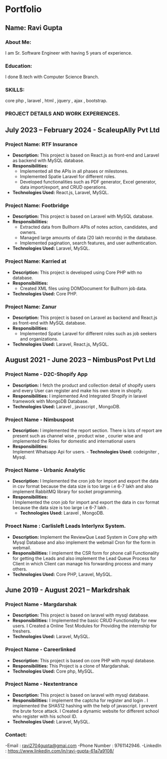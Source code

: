 # Portfolio

## Name: Ravi Gupta

### About Me:  
I am Sr. Software Engineer with having  5 years of experience. 

### Education: 

I done B.tech with Computer Science Branch. 

### SKILLS:
core php , laravel , html , jquery , ajax , bootstrap.  

### PROJECT DETAILS AND WORK EXPERIENCES. 

## July 2023 – February 2024 - ScaleupAlly Pvt Ltd

### Project Name: RTF Insurance
- **Description:** This project is based on React.js as front-end and Laravel as backend with MySQL database.
- **Responsibilities:**
  - Implemented all the APIs in all phases or milestones.
  - Implemented Spatie Laravel for different roles.
  - Developed functionalities such as PDF generator, Excel generator, data import/export, and CRUD operations.
- **Technologies Used:** React.js, Laravel, MySQL.

### Project Name: Footbridge
- **Description:** This project is based on Laravel with MySQL database.
- **Responsibilities:**
  - Extracted data from Bullhorn APIs of notes action, candidates, and owners.
  - Managed large amounts of data (20 lakh records) in the database.
  - Implemented pagination, search features, and user authentication.
- **Technologies Used:** Laravel, MySQL.

### Project Name: Karried at
- **Description:** This project is developed using Core PHP with no database.
- **Responsibilities:**
  - Created XML files using DOMDocument for Bullhorn job data.
- **Technologies Used:** Core PHP.

### Project Name: Zanur
- **Description:** This project is based on Laravel as backend and React.js as front-end with MySQL database.
- **Responsibilities:**
  - Implemented Spatie Laravel for different roles such as job seekers and organizations.
- **Technologies Used:** Laravel, React.js, MySQL.


## August 2021 - June 2023 – NimbusPost Pvt Ltd

### Project Name - D2C-Shopify App
  - **Description:** I fetch the product and collection detail of shopify users and every User can register and make his own store in shopify.
  - **Responsibilities:** 
   I implemented And Integrated Shopify in laravel framework with MongoDB Database.
   - **Technologies Used:** Laravel , javascript , MongoDB. 

### Project Name - Nimbuspost
 - **Description:** I implemented the report section. There is lots of report are present such 
as channel wise , product wise , courier wise and  implemented the Roles for domestic and international users
 - **Responsibilities:**  
    Implement Whatsapp Api for users. 
       - **Technologies Used:** codeigniter , Mysql. 

### Project Name - Urbanic Analytic 
 - **Description:** I Implemented the cron job for import and export the data in csv format because the data 
size is too large i.e 6-7 lakh and also implement RabbitMQ library for socket programming.
 - **Responsibilities:**   
I Implemented the cron job for import and export the data in csv format because the data 
size is too large i.e 6-7 lakh .
    - **Technologies Used:** Laravel , MongoDB. 


### Proect Name : Carlisleft Leads Interlynx System.
- **Description:**  Implement the ReviewQue Lead System in Core php with Mysql 
Database and also implement the webmail Cron for the form in webmail. 
- **Responsibilities:** 
I implement the CSR form for phone call Functionality for getting the 
Leads and also implement the Lead Queue Process for Client in which Client can 
manage his forwarding process and many others.
- **Technologies Used:** Core PHP, Laravel, MySQL.


## June 2019 - August 2021 – Markdrshak 

### Project Name - Margdarshak
  - **Description:** This project is based on laravel with mysql database. 
  - **Responsibilities:**  I Implemented the basic CRUD Functionality for new users. 
  I Created a Online Test Modules for Providing the internship for freshers.
  - **Technologies Used:** Laravel, MySQL.
### Project Name - Careerlinked
 - **Description:** This project is based on core PHP with mysql database.  
  - **Responsibilities:**  This Project is a clone of Margdarshak. 
 - **Technologies Used:** Core php, MySQL.

 ### Project Name - Nextentrance
  - **Description:** This project is based on laravel with mysql database. 
  - **Responsibilities:** I implement the captcha for register and login . 
   I implemented the SHA512 hashing with the help of javascript. 
   I prevent the brute force attack.
   I Created a dynamic website for different school who register with his school ID. 
  - **Technologies Used:** Laravel, MySQL.


 ### Contact:
 -Email : ravi2704gupta@gmai.com 
 -Phone Number : 9761142946. 
 -LinkedIn : https://www.linkedin.com/in/ravi-gupta-61a7a9108/ 


